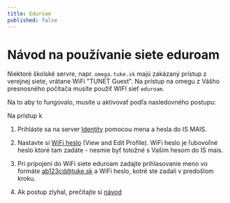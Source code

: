 ```yaml
---
title: Eduroam
published: false
---
```

# Návod na používanie siete eduroam


Niektoré školské servre, napr. `omega.tuke.sk` majú zakázaný prístup z verejnej siete, vrátane WiFi "TUNET Guest".
Na prístup na omegu z Vášho presnosného počítača musíte použiť WIFI sieť `eduroam`.

Na to aby to fungovalo, musíte u aktivovať podľa nasledovného postupu:

Na prístup k 

1. Prihláste sa na server  [Identity](https://identity.tuke.sk) pomocou mena a hesla do IS MAIS.
2.  Nastavte si [WiFi heslo](https://identity.tuke.sk) (View and Edit
    Profile). WiFi heslo je ľubovoľné heslo ktoré tam zadáte - nesmie byť totožné s Vašim hesom do IS mais.
3. Pri pripojení do WiFi siete eduroam zadajte prihlasovanie meno vo formáte <ab123cd@tuke.sk> a WiFi heslo, kotré ste zadali v predošlom kroku.

4.  Ak postup zlyhal, prečítajte si [návod](https://nastavenia.tuke.sk/wifi/prirucka-pouzivatela)
